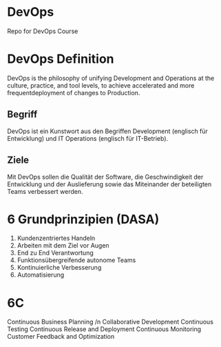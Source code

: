 # DevOps
Repo for DevOps Course

# DevOps Definition
DevOps is the philosophy of unifying Development and Operations at the culture, practice, and tool levels,
to achieve accelerated and more frequentdeployment of changes to Production.

## Begriff
DevOps ist ein Kunstwort aus den Begriffen Development (englisch für Entwicklung) und IT Operations (englisch für IT-Betrieb). 

## Ziele
Mit DevOps sollen die Qualität der Software, die Geschwindigkeit der Entwicklung und der Auslieferung sowie das Miteinander der beteiligten Teams verbessert werden.

# 6 Grundprinzipien (DASA)
1. Kundenzentriertes Handeln
2. Arbeiten mit dem Ziel vor Augen
3. End zu End Verantwortung
4. Funktionsübergreifende autonome Teams
5. Kontinuierliche Verbesserung
6. Automatisierung

# 6C
Continuous Business Planning /n
Collaborative Development
Continuous Testing
Continuous Release and Deployment
Continuous Monitoring
Customer Feedback and Optimization

